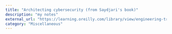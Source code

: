 ```yaml
---
title: "Architecting cybersecurity (from Saydjari's book)"
description: "my notes"
external_url: "https://learning.oreilly.com/library/view/engineering-trustworthy-systems/9781260118186/ch20.xhtml"
category: "Miscellaneous"
---
```

